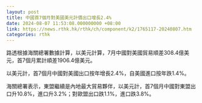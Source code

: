 ```yaml
---
layout: post
title: 中國首7個月對美國美元計價出口增長2.4%
date: 2024-08-07 11:53:08.000000000 +08:00
link: https://news.rthk.hk/rthk/ch/component/k2/1765117-20240807.htm
categories: rthk
---
```


路透根據海關總署數據計算，以美元計算，7月中國對美國貿易順差308.4億美元，首7個月累計順差1906.4億美元。

以美元計，首7個月中國對美國出口按年增長2.4%，自美國進口按年跌1.4%。

海關總署表示，東盟繼續是內地最大貿易夥伴，以美元計，首7個月中國對東盟出口升10.8%，進口升3.2%；對歐盟出口跌1.1%，進口跌3.8%。
